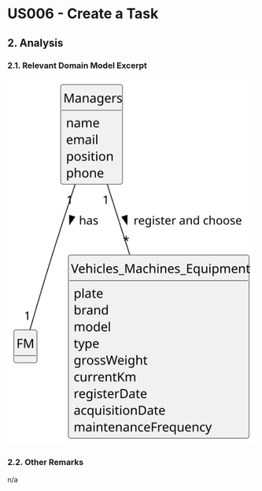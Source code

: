 # US006 - Create a Task 

## 2. Analysis

### 2.1. Relevant Domain Model Excerpt 

![Domain Model](/docs/sprintA/us006/02.analysis/svg/us006-domain-model.svg)

### 2.2. Other Remarks

n/a